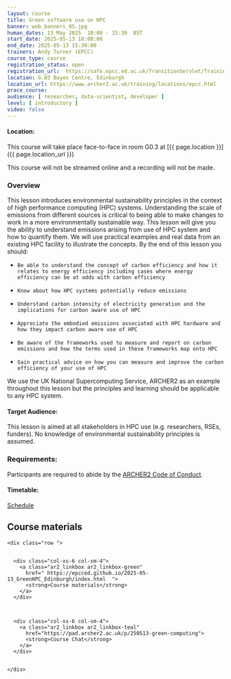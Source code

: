 ```yaml
---
layout: course
title: Green software use on HPC
banner: web_banners_05.jpg 
human_dates: 13 May 2025  10:00 - 15:30  BST 
start_date: 2025-05-13 10:00:00
end_date: 2025-05-13 15:30:00
trainers: Andy Turner (EPCC)
course_type: course
registration_status: open
registration_url:  https://safe.epcc.ed.ac.uk/TransitionServlet/TrainingCourse/250513-green-computing
location: G.03 Bayes Centre, Edinburgh
location_url: https://www.archer2.ac.uk/training/locations/epcc.html
prace_course: 
audience: [ researcher, data-scientist, developer ]
level: [ introductory ]
video: false
---
```


#### Location:

This course will take place face-to-face in room G0.3 at  [{{ page.location }}]({{ page.location_url }})

This course will not be streamed online and a recording will not be made.

### Overview

This lesson introduces environmental sustainability principles in the context of high performance computing (HPC) systems. Understanding the scale of emissions from different sources is critical to being able to make changes to work in a more environmentally sustainable way. This lesson will give you the ability to understand emissions arising from use of HPC system and how to quantify them. We will use practical examples and real data from an existing HPC facility to illustrate the concepts. By the end of this lesson you should:

-     Be able to understand the concept of carbon efficiency and how it relates to energy efficiency including cases where energy efficiency can be at odds with carbon efficiency
-     Know about how HPC systems potentially reduce emissions
-     Understand carbon intensity of electricity generation and the implications for carbon aware use of HPC
-     Appreciate the embodied emissions associated with HPC hardware and how they impact carbon aware use of HPC
-     Be aware of the frameworks used to measure and report on carbon emissions and how the terms used in these frameworks map onto HPC
-     Gain practical advice on how you can measure and improve the carbon efficiency of your use of HPC

We use the UK National Supercomputing Service, ARCHER2 as an example throughout this lesson but the principles and learning should be applicable to any HPC system.

#### Target Audience:

This lesson is aimed at all stakeholders in HPC use (e.g. researchers, RSEs, funders). No knowledge of environmental sustainability principles is assumed.



### Requirements:

Participants are required to abide by the [ARCHER2  Code of Conduct](../../../about/policies/code-of-conduct.html). 


#### Timetable:

[Schedule](https://epcced.github.io/2025-05-13_GreenHPC_Edinburgh/index.html#schedule)

<section id="service">



<h2><a name="materials">Course materials</a></h2>



    <div class="row ">	

		
      <div class="col-xs-6 col-sm-4">
        <a class="ar2_linkbox ar2_linkbox-green" 
          href=" https://epcced.github.io/2025-05-13_GreenHPC_Edinburgh/index.html  ">
          <strong>Course materials</strong>         
        </a>
      </div>



      <div class="col-xs-6 col-sm-4">
        <a class="ar2_linkbox ar2_linkbox-teal" 
          href="https://pad.archer2.ac.uk/p/250513-green-computing">
          <strong>Course Chat</strong>       
        </a>
      </div>
		

 	</div>
		
		
					


<!-- 		
<h2><a name="videos">Videos</a></h2>

<h3>Session 1</h3>

<div>
	<iframe title="Video" width="560" height="315" src="https://www.youtube.com/embed/xxxxxxxxxxx" frameborder="0" allow="accelerometer; autoplay; encrypted-media; gyroscope; picture-in-picture" allowfullscreen></iframe>
</div>

 -->





<!-- 
<h2><a name="feedback">Feedback</a></h2>


    <div class="row ">	

      <div class="col-xs-6 col-sm-4">
        <a class="ar2_linkbox ar2_linkbox-teal" 

           href="../../feedback/?course=250513-green-computing" 

		>
          <strong>Feedback</strong><br/>
          Please let us know what was great about this course and anything we can improve
        </a>
      </div>
    </div>
		
 -->		

 
</section>



